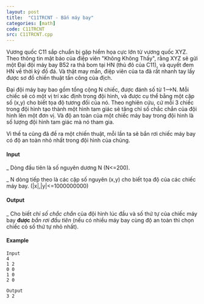 ```yaml
---
layout: post
title:  "C11TRCNT - Bắn máy bay"
categories: [math]
code: C11TRCNT
src: C11TRCNT.cpp
---
```




  


Vương quốc C11 sắp chuẩn bị gặp hiểm họa cực lớn từ vương quốc XYZ. Theo thông tin mật báo của điệp viên "Không Không Thấy", rằng XYZ sẽ gửi một Đại đội máy bay B52 ra thả bom tại HN (thủ đô của C11), và quyết đem HN về thời kỳ đồ đá. Và thật may mắn, điệp viên của ta đã rất nhanh tay lấy được sơ đồ chiến thuật tấn công của địch.

Đại đội máy bay bao gồm tổng cộng N chiếc, được đánh số từ 1-->N. Mỗi chiếc sẽ có một vị trí xác định trong đội hình, và được cụ thể bằng một cặp số (x,y) cho biết tọa độ tương đối của nó. Theo nghiên cứu, cứ mỗi 3 chiếc trong đội hình tạo thành một hình tam giác sẽ tăng chỉ số chắc chắn của đội hình lên một đơn vị. Và độ an toàn của một chiếc máy bay trong đội hình là số lượng đội hình tam giác mà nó tham gia.

Vì thế ta cũng đã đề ra một chiến thuật, mỗi lần ta sẽ bắn rơi chiếc máy bay có độ an toàn nhỏ nhất trong đội hình của chúng.

#### Input

\_ Dòng đầu tiên là số nguyên dương N (N<=200).

\_ N dòng tiếp theo là các cặp số nguyên (x,y) cho biết tọa độ của các chiếc máy bay. (|x|,|y|<=1000000000)

#### Output

\_ Cho biết _chỉ số chắc chắn_ của đội hình lúc đầu và số thứ tự của chiếc máy bay **được** _bắn rơi đầu tiên_ (nếu có nhiều máy bay cùng độ an toàn thì chọn chiếc có số thứ tự nhỏ nhất).

#### Example

```
Input
4  
1 2  
0 0   
1 0  
2 0

Output
3 2

```

<!--more-->

